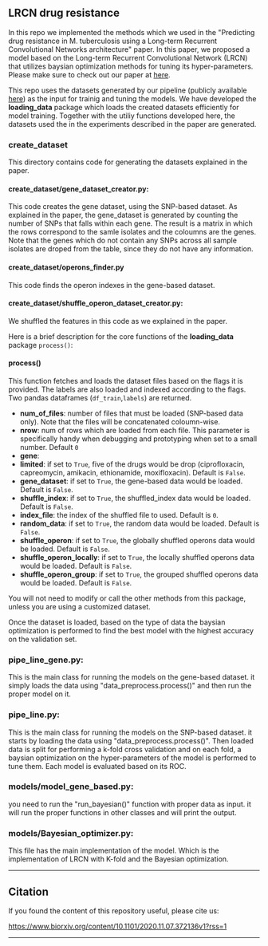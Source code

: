 ## LRCN drug resistance

In this repo we implemented the methods which we used in the "Predicting drug resistance in M. tuberculosis using a Long-term Recurrent Convolutional Networks architecture" paper. In this paper, we proposed a model based on the Long-term Recurrent Convolutional Network (LRCN) that utilizes baysian optimization methods for tuning its hyper-parameters. Please make sure to check out our paper at [here](https://www.biorxiv.org/content/10.1101/2020.11.07.372136v1?rss=1).

This repo uses the datasets generated by our pipeline (publicly available [here](https://github.com/AmirHoseinSafari/M.tuberculosis-dataset-for-drug-resistant)) as the input for trainig and tuning the models. We have developed the **loading_data** package which loads the created datasets efficiently for model training. Together with the utiliy functions developed here, the datasets used the in the experiments described in the paper are generated.

### create_dataset

This directory contains code for generating the datasets explained in the paper.

#### create_dataset/gene_dataset_creator.py:

This code creates the gene dataset, using the SNP-based dataset. As explained in the paper, the gene_dataset is generated by counting the number of SNPs that falls within each gene. The result is a matrix in which the rows correspond to the samle isolates and the coloumns are the genes. Note that the genes which do not contain any SNPs across all sample isolates are droped from the table, since they do not have any information.

#### create_dataset/operons_finder.py

This code finds the operon indexes in the gene-based dataset.

#### create_dataset/shuffle_operon_dataset_creator.py:

We shuffled the features in this code as we explained in the paper.


Here is a brief description for the core functions of the **loading_data** package `process()`:

#### process()

This function fetches and loads the dataset files based on the flags it is provided. The labels are also loaded and indexed according to the flags. Two pandas dataframes (`df_train`,`labels`) are returned.

- **num_of_files**: number of files that must be loaded (SNP-based data only). Note that the files will be concatenated coloumn-wise.
- **nrow**: num of rows which are loaded from each file. This parameter is specifically handy when debugging and prototyping when set to a small number. Default `0`
- **gene**:
- **limited**: if set to `True`, five of the drugs would be drop (ciprofloxacin, capreomycin, amikacin, ethionamide, moxifloxacin). Default is `False`. 
- **gene_dataset**: if set to `True`, the gene-based data would be loaded. Default is `False`. 
- **shuffle_index**: if set to `True`, the shuffled_index data would be loaded. Default is `False`. 
- **index_file**: the index of the shuffled file to used. Default is `0`.
- **random_data**: if set to `True`, the random data would be loaded. Default is `False`. 
- **shuffle_operon**: if set to `True`, the globally shuffled operons data would be loaded. Default is `False`. 
- **shuffle_operon_locally**: if set to `True`, the locally shuffled operons data would be loaded. Default is `False`. 
- **shuffle_operon_group**: if set to `True`, the grouped shuffled operons data would be loaded. Default is `False`. 

You will not need to modify or call the other methods from this package, unless you are using a customized dataset.



Once the dataset is loaded, based on the type of data the baysian optimization is performed to find the best model with the highest accuracy on the validation set.

### pipe_line_gene.py:

This is the main class for running the models on the gene-based dataset. it simply loads the data using "data_preprocess.process()" and then run the proper model on it.

### pipe_line.py:

This is the main class for running the models on the SNP-based dataset. it starts by loading the data using "data_preprocess.process()". Then loaded data is split for performing a k-fold cross validation and on each fold, a baysian optimization on the hyper-parameters of the model is performed to tune them. Each model is evaluated based on its ROC.


### models/model_gene_based.py:

you need to run the "run_bayesian()" function with proper data as input. it will run the proper functions in other classes and will print the output.

### models/Bayesian_optimizer.py:
This file has the main implementation of the model. Which is the implementation of LRCN with K-fold and the Bayesian optimization.


---

## Citation
If you found the content of this repository useful, please cite us:

https://www.biorxiv.org/content/10.1101/2020.11.07.372136v1?rss=1

---
